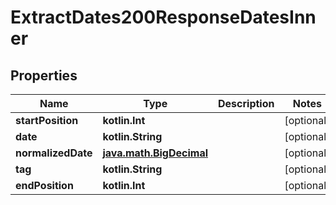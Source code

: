 
# ExtractDates200ResponseDatesInner

## Properties
Name | Type | Description | Notes
------------ | ------------- | ------------- | -------------
**startPosition** | **kotlin.Int** |  |  [optional]
**date** | **kotlin.String** |  |  [optional]
**normalizedDate** | [**java.math.BigDecimal**](java.math.BigDecimal.md) |  |  [optional]
**tag** | **kotlin.String** |  |  [optional]
**endPosition** | **kotlin.Int** |  |  [optional]



